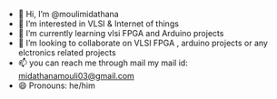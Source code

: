- 👋 Hi, I’m @moulimidathana
- 👀 I’m interested in VLSI & Internet of things
- 🌱 I’m currently learning vlsi FPGA and  Arduino projects 
- 💞️ I’m looking to collaborate on VLSI FPGA , arduino projects or any elctronics related projects
- 📫 you can reach me through mail my mail id: midathanamouli03@gmail.com
- 😄 Pronouns: he/him


<!---
moulimidathana/moulimidathana is a ✨ special ✨ repository because its `README.md` (this file) appears on your GitHub profile.
You can click the Preview link to take a look at your changes.
--->
